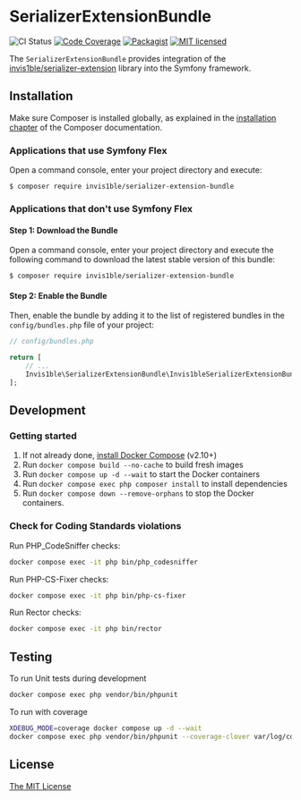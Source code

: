 SerializerExtensionBundle
=========================

![CI Status](https://github.com/Invis1ble/serializer-extension-bundle/actions/workflows/ci.yml/badge.svg?event=push)
[![Code Coverage](https://codecov.io/gh/Invis1ble/serializer-extension-bundle/graph/badge.svg?token=K7S3BXER5K)](https://codecov.io/gh/Invis1ble/serializer-extension-bundle)
[![Packagist](https://img.shields.io/packagist/v/Invis1ble/serializer-extension-bundle.svg)](https://packagist.org/packages/Invis1ble/serializer-extension-bundle)
[![MIT licensed](https://img.shields.io/badge/license-MIT-blue.svg)](./LICENSE)

The `SerializerExtensionBundle` provides integration of the [invis1ble/serializer-extension](https://github.com/Invis1ble/serializer-extension) library into the Symfony framework.


Installation
------------

Make sure Composer is installed globally, as explained in the
[installation chapter](https://getcomposer.org/doc/00-intro.md)
of the Composer documentation.

### Applications that use Symfony Flex

Open a command console, enter your project directory and execute:

```console
$ composer require invis1ble/serializer-extension-bundle
```

### Applications that don't use Symfony Flex

#### Step 1: Download the Bundle

Open a command console, enter your project directory and execute the
following command to download the latest stable version of this bundle:

```console
$ composer require invis1ble/serializer-extension-bundle
```

#### Step 2: Enable the Bundle

Then, enable the bundle by adding it to the list of registered bundles
in the `config/bundles.php` file of your project:

```php
// config/bundles.php

return [
    // ...
    Invis1ble\SerializerExtensionBundle\Invis1bleSerializerExtensionBundle::class => ['all' => true],
];
```


Development
-----------

### Getting started

1. If not already done, [install Docker Compose](https://docs.docker.com/compose/install/) (v2.10+)
2. Run `docker compose build --no-cache` to build fresh images
3. Run `docker compose up -d --wait` to start the Docker containers
4. Run `docker compose exec php composer install` to install dependencies
5. Run `docker compose down --remove-orphans` to stop the Docker containers.

### Check for Coding Standards violations

Run PHP_CodeSniffer checks:

```sh
docker compose exec -it php bin/php_codesniffer
```

Run PHP-CS-Fixer checks:

```sh
docker compose exec -it php bin/php-cs-fixer
```

Run Rector checks:

```sh
docker compose exec -it php bin/rector
```


Testing
-------

To run Unit tests during development

```sh
docker compose exec php vendor/bin/phpunit
```

To run with coverage

```sh
XDEBUG_MODE=coverage docker compose up -d --wait
docker compose exec php vendor/bin/phpunit --coverage-clover var/log/coverage-clover.xml
```


License
-------

[The MIT License](./LICENSE)
